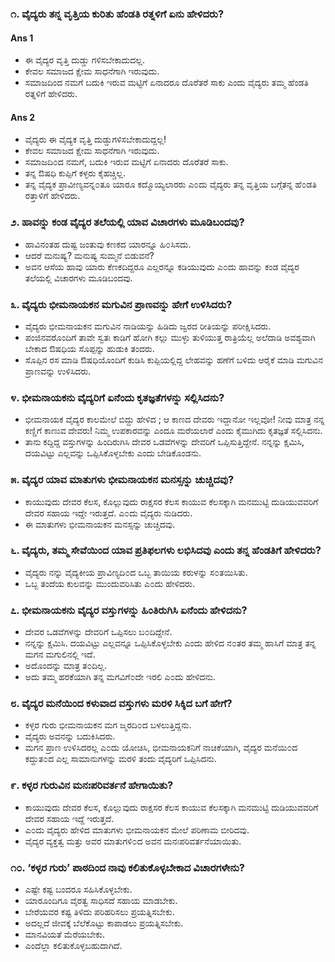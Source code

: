### ೧. ವೈದ್ಯರು ತನ್ನ ವೃತ್ತಿಯ ಕುರಿತು ಹೆಂಡತಿ ರತ್ನಳಿಗೆ ಏನು ಹೇಳಿದರು?
#### Ans 1
* ಈ ವೈದ್ಯರ ವೃತ್ತಿ ದುಡ್ಡು ಗಳಿಸಬೇಕಾದುದಲ್ಲ.
* ಕೇವಲ ಸಮಾಜದ ಕ್ಷೇಮ ಸಾಧನೆಗಾಗಿ ಇರುವುದು.
* ಸಮಾಜದಿಂದ ನಮಗೆ ಬದುಕಿ ಇರುವ ಮಟ್ಟಿಗೆ ಏನಾದರೂ ದೊರೆತರೆ ಸಾಕು ಎಂದು ವೈದ್ಯರು ತಮ್ಮ ಹೆಂಡತಿ ರತ್ನಳಿಗೆ ಹೇಳಿದರು.
#### Ans 2
* ವೈದ್ಯರು ಈ ವೈದ್ಯಕ ವೃತ್ತಿ ದುಡ್ಡುಗಳಿಸಬೇಕಾದುದ್ದಲ್ಲ!
* ಕೇವಲ ಸಮಾಜದ ಕ್ಷೇಮ ಸಾಧನೆಗಾಗಿ ಇರುವುದು.
* ಸಮಾಜದಿ೦ದ ನಮಗೆ, ಬದುಕಿ ಇರುವ ಮಟ್ಟಿಗೆ ಏನಾದರು ದೊರೆತರೆ ಸಾಕು.
* ತನ್ನ ಔಷಧಿ ಕುಪ್ಪಿಗೆ ಕಳ್ಳರು ಕೈಹಚ್ಚಿಲ್ಲ.
* ತನ್ನ ವೈದ್ಯಕ ಪ್ರಾವೀಣ್ಯವನ್ನ೦ತೂ ಯಾರೂ ಕದ್ಮೊಯ್ಯಲಾರರು ಎ೦ದು ವೈದ್ಯರು ತನ್ನ ವೃತ್ತಿಯ ಬಗ್ಗೆತನ್ನ ಹೆ೦ಡತಿ ರತ್ತಾಳಿಗೆ ಹೇಳಿದರು.

### ೨. ಹಾವನ್ನು ಕಂಡ ವೈದ್ಯರ ತಲೆಯಲ್ಲಿ ಯಾವ ವಿಚಾರಗಳು ಮೂಡಿಬಂದವು?
* ಹಾವಿನಂತಹ ದುಷ್ಟ ಜಂತುವು ಕಣಕದ ಯಾರನ್ನೂ ಹಿ೦ಸಿಸದು.
* ಆದರೆ ಮನುಷ್ಯ? ಮನುಷ್ಯ ಸುಮ್ಮನೆ ಬಿಡುವನೆ?
* ಅವನ ಆಸೆಯ ಹಾವು ಯಾರು ಕೆಣಕದಿದ್ದರೂ ಎಲ್ಲರನ್ನೂ ಕಡಿಯುವುದು ಎ೦ದು ಹಾವನ್ನು ಕಂಡ ವೈದ್ಯರ ತಲೆಯಲ್ಲಿ ವಿಚಾರಗಳು ಮೂಡಿಬಂದವು.

### ೩. ವೈದ್ಯರು ಭೀಮನಾಯಕನ ಮಗುವಿನ ಪ್ರಾಣವನ್ನು ಹೇಗೆ ಉಳಿಸಿದರು?
* ವೈದ್ಯರು ಭೀಮನಾಯಕನ ಮಗುವಿನ ನಾಡಿಯನ್ನು ಹಿಡಿದು ಜ್ವರದ ರೀತಿಯನ್ನು ಪರೀಕ್ಷಿಸಿದರು.
* ಪಂಜಿನವರೊಂದಿಗೆ ತಾವೇ ಸ್ವತಃ ಕಾಡಿಗೆ ಹೋಗಿ ಕಲ್ಲು ಮುಳ್ಳು ತುಳಿಯುತ್ತ ರಾತ್ರಿಯೆಲ್ಲ ಅಲೆದಾಡಿ ಅವಶ್ಯವಾಗಿ ಬೇಕಾದ ಔಷಧಿಯ ಸೊಪ್ಪನ್ನು ಹುಡುಕಿ ತಂದರು.
*  ಸೊಪ್ಪಿನ ರಸ ಮಾಡಿ ಔಷಧಿಯೊಂದಿಗೆ ಕುಡಿಸಿ ಕುಪ್ಪಿಯಲ್ಲಿದ್ದ ಲೇಹವನ್ನು ಹಣೆಗೆ ಬಳಿದು ಆರೈಕೆ ಮಾಡಿ ಮಗುವಿನ ಪ್ರಾಣವನ್ನು ಉಳಿಸಿದರು.

### ೪. ಭೀಮನಾಯಕನು ವೈದ್ಯರಿಗೆ ಏನೆಂದು ಕೃತಜ್ಞತೆಗಳನ್ನು ಸಲ್ಲಿಸಿದನು?
* ಭೀಮನಾಯಕ ವೈದ್ಯರ ಕಾಲಮೇಲೆ ಬಿದ್ದು ಹೇಳಿದ ; ಆ ಕಾಣದ ದೇವರು ಇದ್ದಾನೋ ಇಲ್ಲವೋ! ನೀವು ಮಾತ್ರ ನನ್ನ ಕಣ್ಣಿಗೆ ಕಾಣುವ ದೇವರು! ನಿಮ್ಮ ಉಪಕಾರವನ್ನು ಎಂದೂ ಮರೆಯಲಾರೆ ಎಂದು ಕೈಮುಗಿದು ಕೃತಜ್ಞತೆ ಸಲ್ಲಿಸಿದನು.
* ತಾನು ಕದ್ದಿದ್ದ ವಸ್ತುಗಳನ್ನು ಹಿಂದಿರುಗಿಸಿ ದೇವರ ಒಡವೆಗಳನ್ನು ದೇವರಿಗೆ ಒಪ್ಪಿಸುತ್ತಿದ್ದೇನೆ. ನನ್ನನ್ನು ಕ್ಷಮಿಸಿ, ದಯವಿಟ್ಟು ಎಲ್ಲವನ್ನು ಒಪ್ಪಿಸಿಕೊಳ್ಳಬೇಕು ಎಂದು ಬೇಡಿಕೊಂಡನು.

### ೫. ವೈದ್ಯರ ಯಾವ ಮಾತುಗಳು ಭೀಮನಾಯಕನ ಮನಸ್ಸನ್ನು ಚುಚ್ಚಿದವು?
* ಕಾಯುವುದು ದೇವರ ಕೆಲಸ, ಕೊಲ್ಲುವುದು ರಾಕ್ಷಸರ ಕೆಲಸ ಕಾಯುವ ಕೆಲಸಕ್ಕಾಗಿ ಮನಮುಟ್ಟಿ ದುಡಿಯುವವರಿಗೆ ದೇವರ ಸಹಾಯ ಇದ್ದೇ ಇರುತ್ತದೆ. ಎ೦ದು ವೈದ್ಯರು ನುಡಿದರು.
* ಈ ಮಾತುಗಳು ಭೀಮನಾಯಕನ ಮನಸ್ಸನ್ನು ಚುಚ್ಚಿದವು.

### ೬. ವೈದ್ಯರು, ತಮ್ಮ ಸೇವೆಯಿಂದ ಯಾವ ಪ್ರತಿಫಲಗಳು ಲಭಿಸಿದವು ಎಂದು ತನ್ನ ಹೆಂಡತಿಗೆ  ಹೇಳಿದರು?
* ವೈದ್ಯರು ನನ್ನು ವೈದ್ಯಕೀಯ ಪ್ರಾವಿಣ್ಯದಿ೦ದ ಒಬ್ಬ ತಾಯಿಯ ಕರುಳನ್ನು ಸ೦ತಯಿಸಿತು.
* ಒಬ್ಬ ತಂದೆಯ ಕುಲವನ್ನು ಮುಂದುವರಿಸಿತು ಎ೦ದು ಹೇಳಿದರು.

### ೭. ಭೀಮನಾಯಕನು ವೈದ್ಯರ ವಸ್ತುಗಳನ್ನು ಹಿಂತಿರುಗಿಸಿ ಏನೆಂದು ಹೇಳಿದನು?
* ದೇವರ ಒಡವೆಗಳನ್ನು ದೇವರಿಗೆ ಒಪ್ಪಿಸಲು ಬ೦ದಿದ್ದೇನೆ.
* ನನ್ನನ್ನು ಕ್ಷಮಿಸಿ. ದಯವಿಟ್ಟು ಎಲ್ಲವನ್ನೂ ಒಪ್ಪಿಸಿಕೊಳ್ಳಬೇಕು ಎಂದು ಹೇಳಿದ ನ೦ತರ ತಮ್ಮ ಹಾಸಿಗೆ ಮಾತ್ರ ತನ್ನ ಮಗನ ಮಗುಲಿನಲ್ಲಿ ಇದೆ.
* ಅದೊಂದನ್ನು ಮಾತ್ರ ತ೦ದಿಲ್ಲ.
* ಅದು ತಮ್ಮ ಹರಕೆಯಾಗಿ ತನ್ನ ಮಗವಿಗೆ೦ದೇ ಇರಲಿ ಎ೦ದು ಹೇಳಿದನು.

### ೮. ವೈದ್ಯರ ಮನೆಯಿಂದ ಕಳುವಾದ ವಸ್ತುಗಳು ಮರಳಿ ಸಿಕ್ಕಿದ ಬಗೆ ಹೇಗೆ?
* ಕಳ್ಳರ ಗುರು ಭೀಮನಾಯಕನ ಮಗ ಜ್ಮರದಿ೦ದ ಬಳಲುತ್ತಿದ್ದನು.
* ವೈದ್ಯರು ಅವನನ್ನು ಬದುಕಿಸಿದರು.
* ಮಗನ ಪ್ರಾಣ ಉಳಿಸಿದರಲ್ಲ ಎ೦ದು ಯೋಚಿಸಿ, ಭೀಮನಾಯಕನಿಗೆ ನಾಚಿಕೆಯಾಗಿ, ವೈದ್ಯರ ಮನೆಯಿ೦ದ ಕದ್ದುತ೦ದ ಎಲ್ಲ ಸಾಮಾನುಗಳನ್ನು ಮರಳಿ ತಂದು ವೈದ್ಯರಿಗೆ ಒಪ್ಪಿಸಿದನು.

### ೯. ಕಳ್ಳರ ಗುರುವಿನ ಮನಃಪರಿವರ್ತನೆ ಹೇಗಾಯಿತು?
* ಕಾಯುವುದು ದೇವರ ಕೆಲಸ, ಕೊಲ್ಲುವುದು ರಾಕ್ಷಸರ ಕೆಲಸ ಕಾಯುವ ಕೆಲಸಕ್ಕಾಗಿ ಮನಮುಟ್ಟಿ ದುಡಿಯುವವರಿಗೆ ದೇವರ ಸಹಾಯ ಇದ್ದೆ ಇರುತ್ತದೆ.
* ಎ೦ದು ವೈದ್ಯರು ಹೇಳಿದ ಮಾತುಗಳು ಭೀಮನಾಯಕನ ಮೇಲೆ ಪರಿಣಾಮ ಬೀರಿದವು.
* ವೈದ್ಯರ ವ್ಯಕ್ತತ್ವ ಮತ್ತು ಅವರ ಮಾತುಗಳಿ೦ದ ಅವನ ಮನಃಪರಿವರ್ತನೆಯಾಯಿತು.

### ೧೦. ‘ಕಳ್ಳರ ಗುರು’ ಪಾಠದಿಂದ ನಾವು ಕಲಿತುಕೊಳ್ಳಬೇಕಾದ ವಿಚಾರಗಳೇನು? 
* ಎಷ್ಟೇ ಕಷ್ಟ ಬಂದರೂ ಸಹಿಸಿಕೊಳ್ಳಬೇಕು.
* ಯಾರೂಂದಿಗೂ ವೈರತ್ವ ಸಾಧಿಸದೆ ಸಹಾಯ ಮಾಡಬೇಕು.
* ಬೇರೆಯವರ ಕಷ್ಟ ತಿಳಿದು ಪರಿಹರಿಸಲು ಪ್ರಯತ್ನಿಸಬೇಕು.
* ಅದಲ್ಲದೆ ಜೀವಕ್ಕೆ ಬೆಲೆಕೊಟ್ಟು ಕಾಪಾಡಲು ಪ್ರಯತ್ನಿಸಬೇಕು.
* ಮಾನವಿಯತೆ ಮೆರೆಯಬೇಕು.
* ಎಂದೆಲ್ಲಾ ಕಲಿತುಕೊಳ್ಳಬಹುದಾಗಿದೆ.

